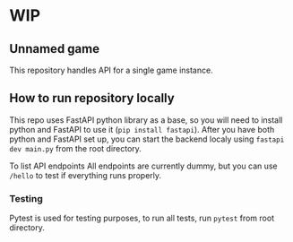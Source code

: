 # WIP
## Unnamed game

This repository handles API for a single game instance.

## How to run repository locally

This repo uses FastAPI python library as a base, so you will need to install python and FastAPI to use it
(`pip install fastapi`). After you have both python and FastAPI set up, you can start the backend localy 
using `fastapi dev main.py` from the root directory.

To list API endpoints 
All endpoints are currently dummy, but you can use `/hello` to test if everything runs properly.

### Testing

Pytest is used for testing purposes, to run all tests, run `pytest` from root directory.